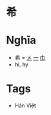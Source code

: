 # 希

# Nghĩa
* 希 = [㐅](㐅.md) [一](一.md) [巾](巾.md)
* hi, hy

# Tags
* Hán Việt

<script>window.HANZI_FIELD='希';</script>

